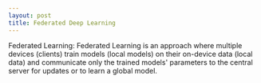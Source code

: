 ```yaml
---
layout: post 
title: Federated Deep Learning
---
```


Federated Learning: Federated Learning is an approach where multiple devices (clients) train models (local models) on their on-device data (local data) and communicate only the trained models' parameters to the central server for updates or to learn a global model.
